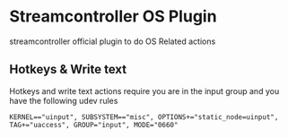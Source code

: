 # Streamcontroller OS Plugin

streamcontroller official plugin to do OS Related actions

## Hotkeys & Write text

Hotkeys and write text actions require you are in the input group and you have the following udev rules

```
KERNEL=="uinput", SUBSYSTEM=="misc", OPTIONS+="static_node=uinput", TAG+="uaccess", GROUP="input", MODE="0660"
```
